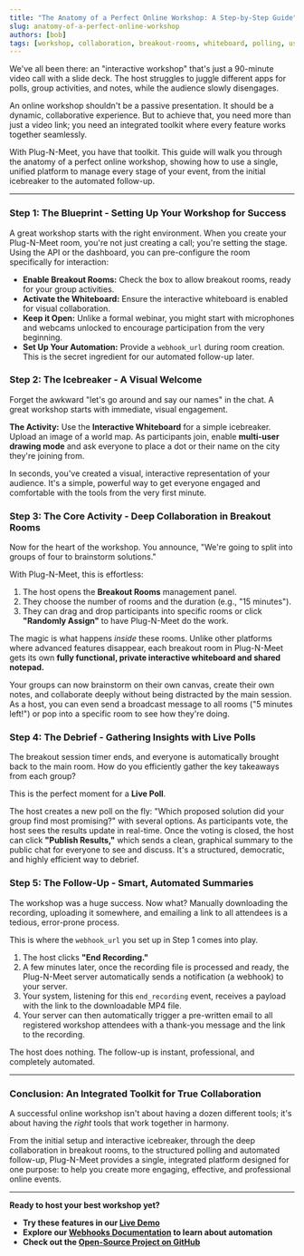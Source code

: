 ```yaml
---
title: "The Anatomy of a Perfect Online Workshop: A Step-by-Step Guide"
slug: anatomy-of-a-perfect-online-workshop
authors: [bob]
tags: [workshop, collaboration, breakout-rooms, whiteboard, polling, use-case, automation]
---
```


We've all been there: an "interactive workshop" that's just a 90-minute video call with a slide deck. The host struggles to juggle different apps for polls, group activities, and notes, while the audience slowly disengages.

An online workshop shouldn't be a passive presentation. It should be a dynamic, collaborative experience. But to achieve that, you need more than just a video link; you need an integrated toolkit where every feature works together seamlessly.

With Plug-N-Meet, you have that toolkit. This guide will walk you through the anatomy of a perfect online workshop, showing how to use a single, unified platform to manage every stage of your event, from the initial icebreaker to the automated follow-up.

<!--truncate-->

---

### Step 1: The Blueprint - Setting Up Your Workshop for Success

A great workshop starts with the right environment. When you create your Plug-N-Meet room, you're not just creating a call; you're setting the stage. Using the API or the dashboard, you can pre-configure the room specifically for interaction:

*   **Enable Breakout Rooms:** Check the box to allow breakout rooms, ready for your group activities.
*   **Activate the Whiteboard:** Ensure the interactive whiteboard is enabled for visual collaboration.
*   **Keep it Open:** Unlike a formal webinar, you might start with microphones and webcams unlocked to encourage participation from the very beginning.
*   **Set Up Your Automation:** Provide a `webhook_url` during room creation. This is the secret ingredient for our automated follow-up later.

### Step 2: The Icebreaker - A Visual Welcome

Forget the awkward "let's go around and say our names" in the chat. A great workshop starts with immediate, visual engagement.

**The Activity:** Use the **Interactive Whiteboard** for a simple icebreaker. Upload an image of a world map. As participants join, enable **multi-user drawing mode** and ask everyone to place a dot or their name on the city they're joining from.

In seconds, you've created a visual, interactive representation of your audience. It's a simple, powerful way to get everyone engaged and comfortable with the tools from the very first minute.

### Step 3: The Core Activity - Deep Collaboration in Breakout Rooms

Now for the heart of the workshop. You announce, "We're going to split into groups of four to brainstorm solutions."

With Plug-N-Meet, this is effortless:

1.  The host opens the **Breakout Rooms** management panel.
2.  They choose the number of rooms and the duration (e.g., "15 minutes").
3.  They can drag and drop participants into specific rooms or click **"Randomly Assign"** to have Plug-N-Meet do the work.

The magic is what happens *inside* these rooms. Unlike other platforms where advanced features disappear, each breakout room in Plug-N-Meet gets its own **fully functional, private interactive whiteboard and shared notepad.**

Your groups can now brainstorm on their own canvas, create their own notes, and collaborate deeply without being distracted by the main session. As a host, you can even send a broadcast message to all rooms ("5 minutes left!") or pop into a specific room to see how they're doing.

### Step 4: The Debrief - Gathering Insights with Live Polls

The breakout session timer ends, and everyone is automatically brought back to the main room. How do you efficiently gather the key takeaways from each group?

This is the perfect moment for a **Live Poll**.

The host creates a new poll on the fly: "Which proposed solution did your group find most promising?" with several options. As participants vote, the host sees the results update in real-time. Once the voting is closed, the host can click **"Publish Results,"** which sends a clean, graphical summary to the public chat for everyone to see and discuss. It's a structured, democratic, and highly efficient way to debrief.

### Step 5: The Follow-Up - Smart, Automated Summaries

The workshop was a huge success. Now what? Manually downloading the recording, uploading it somewhere, and emailing a link to all attendees is a tedious, error-prone process.

This is where the `webhook_url` you set up in Step 1 comes into play.

1.  The host clicks **"End Recording."**
2.  A few minutes later, once the recording file is processed and ready, the Plug-N-Meet server automatically sends a notification (a webhook) to your server.
3.  Your system, listening for this `end_recording` event, receives a payload with the link to the downloadable MP4 file.
4.  Your server can then automatically trigger a pre-written email to all registered workshop attendees with a thank-you message and the link to the recording.

The host does nothing. The follow-up is instant, professional, and completely automated.

---

### Conclusion: An Integrated Toolkit for True Collaboration

A successful online workshop isn't about having a dozen different tools; it's about having the *right* tools that work together in harmony.

From the initial setup and interactive icebreaker, through the deep collaboration in breakout rooms, to the structured polling and automated follow-up, Plug-N-Meet provides a single, integrated platform designed for one purpose: to help you create more engaging, effective, and professional online events.

---

**Ready to host your best workshop yet?**

*   **Try these features in our [Live Demo](https://demo.plugnmeet.com/landing.html)**
*   **Explore our [Webhooks Documentation](/docs/others/webhooks) to learn about automation**
*   **Check out the [Open-Source Project on GitHub](https://github.com/mynaparrot/plugNmeet-server)**
